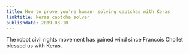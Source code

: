 ```yaml
---
title: How to prove you're human- solving captchas with Keras
linktitle: keras captcha solver
publishdate: 2019-03-10
---
```


The robot civil rights movement has gained wind since Francois Chollet blessed us with Keras.